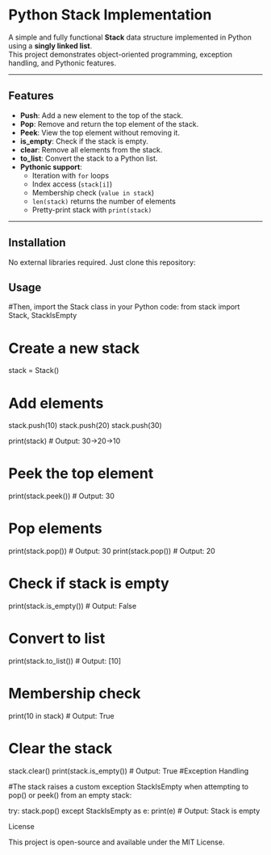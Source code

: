 # Python Stack Implementation

A simple and fully functional **Stack** data structure implemented in Python using a **singly linked list**.  
This project demonstrates object-oriented programming, exception handling, and Pythonic features.

---

## Features

- **Push**: Add a new element to the top of the stack.
- **Pop**: Remove and return the top element of the stack.
- **Peek**: View the top element without removing it.
- **is_empty**: Check if the stack is empty.
- **clear**: Remove all elements from the stack.
- **to_list**: Convert the stack to a Python list.
- **Pythonic support**:
  - Iteration with `for` loops
  - Index access (`stack[i]`)
  - Membership check (`value in stack`)
  - `len(stack)` returns the number of elements
  - Pretty-print stack with `print(stack)`

---

## Installation

No external libraries required. Just clone this repository:

## Usage
#Then, import the Stack class in your Python code:
from stack import Stack, StackIsEmpty
# Create a new stack
stack = Stack()

# Add elements
stack.push(10)
stack.push(20)
stack.push(30)

print(stack)  # Output: 30->20->10

# Peek the top element
print(stack.peek())  # Output: 30

# Pop elements
print(stack.pop())   # Output: 30
print(stack.pop())   # Output: 20

# Check if stack is empty
print(stack.is_empty())  # Output: False

# Convert to list
print(stack.to_list())  # Output: [10]

# Membership check
print(10 in stack)  # Output: True

# Clear the stack
stack.clear()
print(stack.is_empty())  # Output: True
#Exception Handling

#The stack raises a custom exception StackIsEmpty when attempting to pop() or peek() from an empty stack:

try:
    stack.pop()
except StackIsEmpty as e:
    print(e)  # Output: Stack is empty
    
License

This project is open-source and available under the MIT License.
